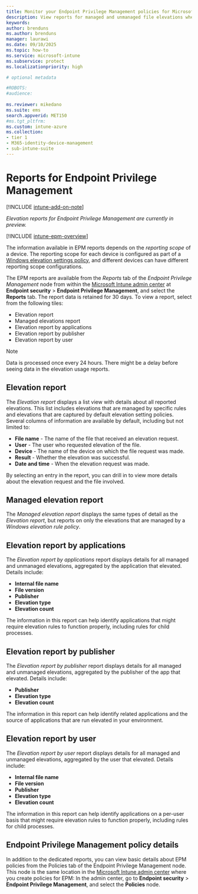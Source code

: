 ```yaml
---
title: Monitor your Endpoint Privilege Management policies for Microsoft Intune
description: View reports for managed and unmanaged file elevations when you use Endpoint Privilege Management for Microsoft Intune.
keywords:
author: brenduns
ms.author: brenduns
manager: laurawi
ms.date: 09/10/2025
ms.topic: how-to
ms.service: microsoft-intune
ms.subservice: protect
ms.localizationpriority: high

# optional metadata

#ROBOTS:
#audience:
 
ms.reviewer: mikedano
ms.suite: ems
search.appverid: MET150
#ms.tgt_pltfrm:
ms.custom: intune-azure
ms.collection:
- tier 1
- M365-identity-device-management
- sub-intune-suite
---
```


# Reports for Endpoint Privilege Management

[!INCLUDE [intune-add-on-note](../includes/intune-add-on-note.md)]

*Elevation reports for Endpoint Privilege Management are currently in preview.*

[!INCLUDE [intune-epm-overview](includes/intune-epm-overview.md)]

The information available in EPM reports depends on the *reporting scope* of a device. The reporting scope for each device is configured as part of a [Windows elevation settings policy](../protect/epm-elevation-settings.md), and different devices can have different reporting scope configurations.

The EPM reports are available from the *Reports* tab of the *Endpoint Privilege Management* node from within the [Microsoft Intune admin center](https://go.microsoft.com/fwlink/?linkid=2109431) at **Endpoint security** > **Endpoint Privilege Management**, and select the **Reports** tab. The report data is retained for 30 days. To view a report, select from the following tiles:

- Elevation report
- Managed elevations report
- Elevation report by applications
- Elevation report by publisher
- Elevation report by user

> [!NOTE]
>
> Data is processed once every 24 hours. There might be a delay before seeing data in the elevation usage reports.

## Elevation report

The *Elevation report* displays a list view with details about all reported elevations. This list includes elevations that are managed by specific rules and elevations that are captured by default elevation setting policies. Several columns of information are available by default, including but not limited to:

- **File name** - The name of the file that received an elevation request.
- **User** - The user who requested elevation of the file.
- **Device** - The name of the device on which the file request was made.
- **Result** - Whether the elevation was successful.
- **Date and time** - When the elevation request was made.

By selecting an entry in the report, you can drill in to view more details about the elevation request and the file involved.

## Managed elevation report

The *Managed elevation report* displays the same types of detail as the *Elevation report*, but reports on only the elevations that are managed by a *Windows elevation rule policy*.

## Elevation report by applications

The *Elevation report by applications* report displays details for all managed and unmanaged elevations, aggregated by the application that elevated. Details include:

- **Internal file name**
- **File version**
- **Publisher**
- **Elevation type**
- **Elevation count**

The information in this report can help identify applications that might require elevation rules to function properly, including rules for child processes.

## Elevation report by publisher

The *Elevation report by publisher* report displays details for all managed and unmanaged elevations, aggregated by the publisher of the app that elevated. Details include:

- **Publisher**
- **Elevation type**
- **Elevation count**

The information in this report can help identify related applications and the source of applications that are run elevated in your environment.

## Elevation report by user

The *Elevation report by user* report displays details for all managed and unmanaged elevations, aggregated by the user that elevated. Details include:

- **Internal file name**
- **File version**
- **Publisher**
- **Elevation type**
- **Elevation count**

The information in this report can help identify applications on a per-user basis that might require elevation rules to function properly, including rules for child processes.

## Endpoint Privilege Management policy details

In addition to the dedicated reports, you can view basic details about EPM policies from the Policies tab of the Endpoint Privilege Management node. This node is the same location in the [Microsoft Intune admin center](https://go.microsoft.com/fwlink/?linkid=2109431) where you create policies for EPM: In the admin center, go to **Endpoint security** > **Endpoint Privilege Management**, and select the **Policies** node.
